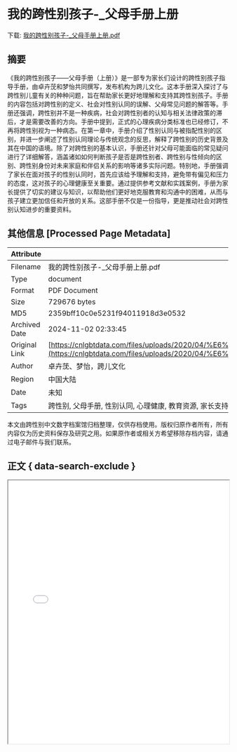 # 我的跨性别孩子-_父母手册上册

<!-- tcd_download_link -->
下载: <a href="我的跨性别孩子-_父母手册上册.pdf" download>我的跨性别孩子-_父母手册上册.pdf</a>
<!-- tcd_download_link_end -->

## 摘要

<!-- tcd_abstract -->
《我的跨性别孩子——父母手册（上册）》是一部专为家长们设计的跨性别孩子指导手册，由卓卉莐和梦怡共同撰写，发布机构为跨儿文化。这本手册深入探讨了与跨性别儿童有关的种种问题，旨在帮助家长更好地理解和支持其跨性别孩子。手册的内容包括对跨性别的定义、社会对性别认同的误解、父母常见问题的解答等。手册还强调，跨性别并不是一种疾病，社会对跨性别者的认知与相关法律政策的滞后，才是需要改善的方向。手册中提到，正式的心理疾病分类标准也已经修订，不再将跨性别视为一种病态。在第一章中，手册介绍了性别认同与被指配性别的区别，并进一步阐述了性别认同理论与传统观念的反思，解释了跨性别的历史背景及其在中国的语境。除了对跨性别的基本认识，手册还针对父母可能面临的常见疑问进行了详细解答，涵盖诸如如何判断孩子是否是跨性别者、跨性别与性倾向的区别、跨性别身份对未来家庭和伴侣关系的影响等诸多实际问题。特别地，手册强调了家长在面对孩子的性别认同时，首先应该给予理解和支持，避免带有偏见和压力的态度，这对孩子的心理健康至关重要。通过提供参考文献和实践案例，手册为家长提供了切实的建议与知识，以帮助他们更好地克服教育和沟通中的困难，从而与孩子建立更加信任和开放的关系。这部手册不仅是一份指导，更是推动社会对跨性别认知进步的重要资料。

<!-- tcd_abstract_end -->

## 其他信息 [Processed Page Metadata]

| Attribute       | Value                                  |
|-----------------|----------------------------------------|
| Filename        | 我的跨性别孩子-_父母手册上册.pdf                             |
| Type            | document                                 |
| Format          | PDF Document                               |
| Size            | 729676 bytes                           |
| MD5             | 2359bff10c0e5231f94011918d3e0532                                  |
| Archived Date   | 2024-11-02 02:33:45                             |
| Original Link   | [https://cnlgbtdata.com/files/uploads/2020/04/%E6%88%91%E7%9A%84%E8%B7%A8%E6%80%A7%E5%88%AB%E5%AD%A9%E5%AD%90%E7%88%B6%E6%AF%8D%E6%89%8B%E5%86%8C%E4%B8%8A%E5%86%8C.pdf](https://cnlgbtdata.com/files/uploads/2020/04/%E6%88%91%E7%9A%84%E8%B7%A8%E6%80%A7%E5%88%AB%E5%AD%A9%E5%AD%90%E7%88%B6%E6%AF%8D%E6%89%8B%E5%86%8C%E4%B8%8A%E5%86%8C.pdf)                         |
| Author          | 卓卉莐、梦怡，跨儿文化                               |
| Region          | 中国大陆                               |
| Date            | 未知                                 |
| Tags            | 跨性别, 父母手册, 性别认同, 心理健康, 教育资源, 家长支持, 跨儿文化, 社会认知                                 |

本文由跨性别中文数字档案馆归档整理，仅供存档使用。版权归原作者所有，所有内容仅为历史资料保存及研究之用。如果原作者或相关方希望移除存档内容，请通过电子邮件与我们联系。

## 正文 { data-search-exclude }

<!-- tcd_main_text -->
<iframe src="../我的跨性别孩子-_父母手册上册.pdf" width="100%" height="600px">
    <p>无法显示PDF，请下载查看。</p>
</iframe>
<!-- tcd_main_text_end -->

